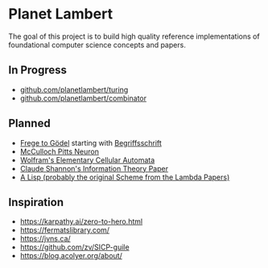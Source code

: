 # Planet Lambert

The goal of this project is to build high quality reference implementations of foundational computer science concepts and papers.

## In Progress

- [github.com/planetlambert/turing](https://github.com/planetlambert/turing)
- [github.com/planetlambert/combinator](https://github.com/planetlambert/combinator)


## Planned

- [Frege to Gödel](https://www.amazon.com/Frege-Godel-Mathematical-1879-1931-Sciences/dp/0674324498) starting with [Begriffsschrift](https://en.wikipedia.org/wiki/Begriffsschrift)
- [McCulloch Pitts Neuron](https://www.cs.cmu.edu/~./epxing/Class/10715/reading/McCulloch.and.Pitts.pdf)
- [Wolfram's Elementary Cellular Automata](https://en.m.wikipedia.org/wiki/Elementary_cellular_automaton)
- [Claude Shannon's Information Theory Paper](https://people.math.harvard.edu/~ctm/home/text/others/shannon/entropy/entropy.pdf)
- [A Lisp (probably the original Scheme from the Lambda Papers)](https://research.scheme.org/lambda-papers/)

## Inspiration

- https://karpathy.ai/zero-to-hero.html
- https://fermatslibrary.com/
- https://jvns.ca/
- https://github.com/zv/SICP-guile
- https://blog.acolyer.org/about/
